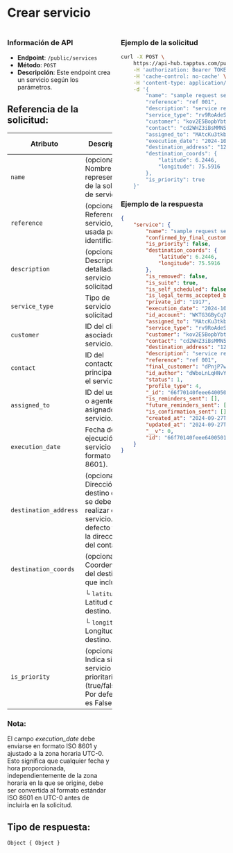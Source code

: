 # Crear servicio

<div style="display: flex; justify-content: space-between;">

<div style="width: 48%;">

### Información de API

- **Endpoint**: `/public/services`
- **Método**: `POST`
- **Descripción**: Este endpoint crea un servicio según los parámetros.


## Referencia de la solicitud:

| Atributo              | Descripción                                                 | Tipo de dato        |
|-----------------------|-------------------------------------------------------------|---------------------|
| `name`                | (opcional) Nombre representativo de la solicitud de servicio.           | String              |
| `reference`           | (opcional) Referencia del servicio, usada para identificarlo.           | String              |
| `description`         | (opcional) Descripción detallada del servicio solicitado.               | String              |
| `service_type`        | Tipo de servicio solicitado.                                | String              |
| `customer`            | ID del cliente asociado al servicio.                        | String              |
| `contact`             | ID del contacto principal para el servicio.                 | String              |
| `assigned_to`         | ID del usuario o agente asignado al servicio.               | String              |
| `execution_date`      | Fecha de ejecución del servicio (en formato ISO 8601).       | String (ISO 8601)   |
| `destination_address` | (opcional) Dirección de destino donde se debe realizar el servicio. Por defecto toma la dirección del contacto.     | String              |
| `destination_coords`  | (opcional) Coordenadas del destino, que incluye:                       | Object              |
|                       | └ `latitude` - Latitud del destino.                         | Number              |
|                       | └ `longitude` - Longitud del destino.                       | Number              |
| `is_priority`         | (opcional) Indica si el servicio es prioritario (true/false). Por defecto es False.           | Boolean             |

### Nota:
El campo *execution_date* debe enviarse en formato ISO 8601 y ajustado a la zona horaria UTC-0. Esto significa que cualquier fecha y hora proporcionada, independientemente de la zona horaria en la que se origine, debe ser convertida al formato estándar ISO 8601 en UTC-0 antes de incluirla en la solicitud.

## Tipo de respuesta: 
```Object { Object }```

</div>

<div style="width: 48%;">

### Ejemplo de la solicitud

```bash
curl -X POST \
	https://api-hub.tapptus.com/public/services \
	-H 'authorization: Bearer TOKEN' \
	-H 'cache-control: no-cache' \
	-H 'content-type: application/json' \
    -d '{
        "name": "sample request service",
        "reference": "ref 001",
        "description": "service request for customer",
        "service_type": "rv9RoAdeScEAH9kTY",
        "customer": "kov2E5BopbYbtiZx6",
        "contact": "cd2WHZ3iBsMMN5zTP",
        "assigned_to": "MAtcKu3tkbr8StkHc",
        "execution_date": "2024-10-01T21:04:08.431Z",
        "destination_address": "1234 Elm Street",
        "destination_coords": {
            "latitude": 6.2446,
            "longitude": 75.5916
        },
        "is_priority": true
    }'
```

### Ejemplo de la respuesta

```json
{
    "service": {
        "name": "sample request service",
        "confirmed_by_final_customer": false,
        "is_priority": false,
        "destination_coords": {
            "latitude": 6.2446,
            "longitude": 75.5916
        },
        "is_removed": false,
        "is_suite": true,
        "is_self_scheduled": false,
        "is_legal_terms_accepted_by_final_customer": false,
        "private_id": "1917",
        "execution_date": "2024-10-01T21:04:08.431Z",
        "id_account": "WKTG3GByCq7Aat4nz",
        "assigned_to": "MAtcKu3tkbr8StkHc",
        "service_type": "rv9RoAdeScEAH9kTY",
        "customer": "kov2E5BopbYbtiZx6",
        "contact": "cd2WHZ3iBsMMN5zTP",
        "destination_address": "1234 Elm Street",
        "description": "service request for customer",
        "reference": "ref 001",
        "final_customer": "dPnjP7wd2Soowc3sS",
        "id_author": "dWboLnLqHNvY4MojK",
        "status": 1,
        "profile_type": 4,
        "_id": "66f70140feee6400501ac922",
        "is_reminders_sent": [],
        "future_reminders_sent": [],
        "is_confirmation_sent": [],
        "created_at": "2024-09-27T19:02:24.215Z",
        "updated_at": "2024-09-27T19:02:24.215Z",
        "__v": 0,
        "id": "66f70140feee6400501ac922"
    }
}
```
</div>
</div>